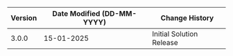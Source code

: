 | **Version** | **Date Modified (DD-MM-YYYY)** | **Change History**                                     |
|-------------|--------------------------------|--------------------------------------------------------|
| 3.0.0       | 15-01-2025                     | Initial Solution Release                               |